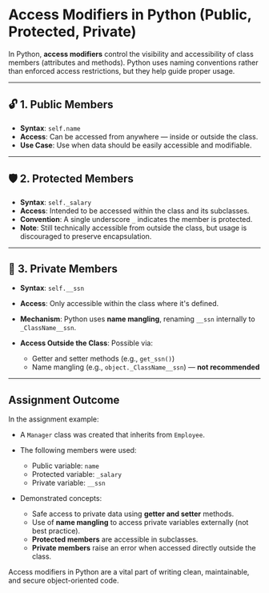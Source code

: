 # Access Modifiers in Python (Public, Protected, Private)

In Python, **access modifiers** control the visibility and accessibility of class members (attributes and methods). Python uses naming conventions rather than enforced access restrictions, but they help guide proper usage.

---

## 🔓 1. Public Members

* **Syntax**: `self.name`
* **Access**: Can be accessed from anywhere — inside or outside the class.
* **Use Case**: Use when data should be easily accessible and modifiable.

---

## 🛡️ 2. Protected Members

* **Syntax**: `self._salary`
* **Access**: Intended to be accessed within the class and its subclasses.
* **Convention**: A single underscore `_` indicates the member is protected.
* **Note**: Still technically accessible from outside the class, but usage is discouraged to preserve encapsulation.

---

## 🔐 3. Private Members

* **Syntax**: `self.__ssn`
* **Access**: Only accessible within the class where it's defined.
* **Mechanism**: Python uses **name mangling**, renaming `__ssn` internally to `_ClassName__ssn`.
* **Access Outside the Class**: Possible via:

  * Getter and setter methods (e.g., `get_ssn()`)
  * Name mangling (e.g., `object._ClassName__ssn`) — **not recommended**
---

## Assignment Outcome

In the assignment example:

* A `Manager` class was created that inherits from `Employee`.
* The following members were used:

  * Public variable: `name`
  * Protected variable: `_salary`
  * Private variable: `__ssn`
* Demonstrated concepts:

  * Safe access to private data using **getter and setter** methods.
  * Use of **name mangling** to access private variables externally (not best practice).
  * **Protected members** are accessible in subclasses.
  * **Private members** raise an error when accessed directly outside the class.

Access modifiers in Python are a vital part of writing clean, maintainable, and secure object-oriented code.
